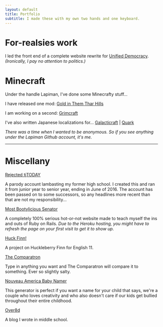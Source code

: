 ```yaml
---
layout: default
title: Portfolio
subtitle: I made these with my own two hands and one keyboard.
---
```

# For-realsies work

I led the front end of a complete website rewrite for [Unified Democracy](http://teensforteens.info). *(Ironically, I pay no attention to politics.)*

# Minecraft

Under the handle Lapiman, I've done some Minecrafty stuff...

I have released one mod: [Gold in Them Thar Hills](https://github.com/theycallmezeal/goldinthemtharhills)

I am working on a second: [Grimcraft](https://github.com/thinkplank/grimcraft)

I've also written Japanese localizations for... [Galacticraft](https://github.com/micdoodle8/Galacticraft/blob/master/src/main/resources/assets/galacticraftcore/lang/ja_JP.lang) | [Quark](https://github.com/Vazkii/Quark/blob/master/src/main/resources/assets/quark/lang/ja_JP.lang)

*There was a time when I wanted to be anonymous. So if you see anything under the Lapiman Github account, it's me.*

***

# Miscellany

[Rejected tjTODAY](http://twitter.com/rejectedtjTODAY)

A parody account lambasting my former high school. I created this and ran it from junior year to senior year, ending in June of 2016. The account has been passed on to some successors, so any headlines more recent than that are not my responsibility...

[Most Bootylicious Senator](https://most-bootylicious-senator.herokuapp.com)

A completely 100% serious hot-or-not website made to teach myself the ins and outs of Ruby on Rails. *Due to the Heroku hosting, you might have to refresh the page on your first visit to get it to show up.*

[Huck Finn!](/pf/huckfinn)

A project on Huckleberry Finn for English 11.

[The Comparatron](/pf/comparatron)

Type in anything you want and The Comparatron will compare it to something. Ever so slightly salty.

[Nouveau America Baby Namer](/pf/babynamer)

This generator is perfect if you want a name for your child that says, we're a couple who loves creativity and who also doesn't care if our kids get bullied throughout their entire childhood.

[Over8d](http://over8d.wordpress.com)

A blog I wrote in middle school.

